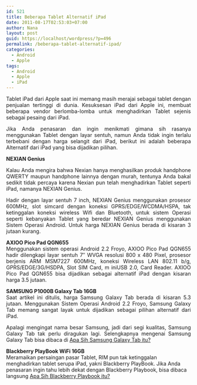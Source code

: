 ```yaml
---
id: 521
title: Beberapa Tablet Alternatif iPad
date: 2011-08-17T02:53:03+07:00
author: Nana
layout: post
guid: https://localhost/wordpress/?p=496
permalink: /beberapa-tablet-alternatif-ipad/
categories:
  - Android
  - Apple
tags:
  - Android
  - Apple
  - iPad
---
```

<p style="text-align: justify;">
  Tablet iPad dari Apple saat ini memang masih merajai sebagai tablet dengan penjualan tertinggi di dunia. Kesuksesan iPad dari Apple ini, membuat beberapa vendor berlomba-lomba untuk menghadirkan Tablet sejenis sebagai pesaing dari iPad.
</p>

<p style="text-align: justify;">
  Jika Anda penasaran dan ingin menikmati gimana sih rasanya menggunakan Tablet dengan layar sentuh, namun Anda tidak ingin terlalu terbebani dengan harga selangit dari iPad, berikut ini adalah beberapa Alternatif dari iPad yang bisa dijadikan pilihan.
</p>

<p style="text-align: justify;">
  <strong>NEXIAN Genius</strong>
</p>

<p style="text-align: justify;">
  Kalau Anda mengira bahwa Nexian hanya menghasilkan produk handphone QWERTY maupun handphone lainnya dengan murah, tentunya Anda bakal sedikit tidak percaya karena Nexian pun telah menghadirkan Tablet seperti iPad, namanya NEXIAN Genius.
</p>

<p style="text-align: justify;">
  Hadir dengan layar sentuh 7 inch, NEXIAN Genius menggunakan prosesor 600MHz, slot simcard dengan koneksi GPRS/EDGE/WCDMA/HSPA, tak ketinggalan koneksi wireless Wifi dan Bluetooth, untuk sistem Operasi seperti kebanyakan Tablet yang beredar NEXIAN Genius menggunakan Sistem Operasi Android. Untuk harga NEXIAN Genius berada di kisaran 3 jutaan kurang.
</p>

<p style="text-align: justify;">
  <strong>AXIOO Pico Pad QGN655 </strong><br /> Menggunakan sistem operasi Android 2.2 Froyo, AXIOO Pico Pad QGN655 hadir dilengkapi layar sentuh 7&#8243; WVGA resolusi 800 x 480 Pixel, prosesor berjenis ARM MSM7227 600MHz, koneksi Wireless LAN 802.11 b/g, GPRS/EDGE/3G/HSDPA, Slot SIM Card, m iniUSB 2.0, Card Reader. AXIOO Pico Pad QGN655 bisa dijadikan sebagai alternatif iPad dengan kisaran harga 3.5 jutaan.
</p>

<p style="text-align: justify;">
  <strong>SAMSUNG P1000B Galaxy Tab 16GB </strong><br /> Saat artikel ini ditulis, harga Samsung Galaxy Tab berada di kisaran 5.3 jutaan. Menggunakan Sistem Operasi Android 2.2 Froyo, Samsung Galaxy Tab memang sangat layak untuk dijadikan sebagai pilihan alternatif dari iPad.
</p>

<p style="text-align: justify;">
  Apalagi mengingat nama besar Samsung, jadi dari segi kualitas, Samsung Galaxy Tab tak perlu diragukan lagi. Selengkapnya mengenai Samsung Galaxy Tab bisa dibaca di <span style="color: #99cc00;"><a title="Apa Sih Samsung Galaxy Tab itu?" href="https://www.tasikisme.com/apa-sih-samsung-galaxy-tab-itu">Apa Sih Samsung Galaxy Tab itu?</a> </span>
</p>

**Blackberry PlayBook WiFi 16GB**  
Meramaikan persaingan pasar Tablet, RIM pun tak ketinggalan menghadirkan tablet serupa iPad, yakni Blackberry PlayBook. Jika Anda penasaran ingin tahu lebih dekat dengan Blackberry Playbook, bisa dibaca langsung <span style="color: #99cc00;"><a title="Apa Sih Blackberry Playbook itu?" href="https://www.tasikisme.com/apa-sih-blackberry-playbook-itu/">Apa Sih Blackberry Playbook itu?</a> </span>